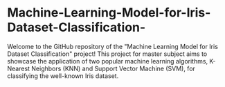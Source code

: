 # Machine-Learning-Model-for-Iris-Dataset-Classification-
Welcome to the GitHub repository of the "Machine Learning Model for Iris Dataset Classification" project! This project for master subject aims to showcase the application of two popular machine learning algorithms, K-Nearest Neighbors (KNN) and Support Vector Machine (SVM), for classifying the well-known Iris dataset.
